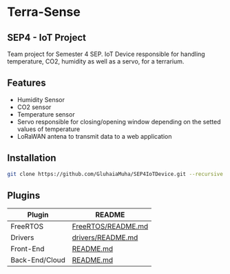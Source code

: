 # Terra-Sense

## SEP4 - IoT Project

Team project for Semester 4 SEP. IoT Device responsible for handling temperature, CO2, humidity as well as a servo,
for a terrarium.

## Features

- Humidity Sensor
- CO2 sensor
- Temperature sensor
- Servo responsible for closing/opening window depending on the setted values of temperature
- LoRaWAN antena to transmit data to a web application

## Installation
```sh
git clone https://github.com/GluhaiaMuha/SEP4IoTDevice.git --recursive
```

## Plugins

| Plugin | README |
| ------ | ------ |
| FreeRTOS | [FreeRTOS/README.md][PlDb] |
| Drivers | [drivers/README.md][PlGh] |
| Front-End | [README.md][P1Fe] |
| Back-End/Cloud | [README.md][P1Be] |



[//]: # (These are reference links used in the body of this note and get stripped out when the markdown processor does its job. There is no need to format nicely because it shouldn't be seen. Thanks SO - http://stackoverflow.com/questions/4823468/store-comments-in-markdown-syntax)

   [dill]: <https://github.com/joemccann/dillinger>
   [git-repo-url]: <https://github.com/joemccann/dillinger.git>
   [john gruber]: <http://daringfireball.net>
   [df1]: <http://daringfireball.net/projects/markdown/>
   [markdown-it]: <https://github.com/markdown-it/markdown-it>
   [Ace Editor]: <http://ace.ajax.org>
   [node.js]: <http://nodejs.org>
   [Twitter Bootstrap]: <http://twitter.github.com/bootstrap/>
   [jQuery]: <http://jquery.com>
   [@tjholowaychuk]: <http://twitter.com/tjholowaychuk>
   [express]: <http://expressjs.com>
   [AngularJS]: <http://angularjs.org>
   [Gulp]: <http://gulpjs.com>

   [PlDb]: <https://github.com/ihavn/VIA_FreeRTOS_AVRMEGA/blob/5bf0993e13bd63bfdbb774712925a25cfc65a427/readme.md>
   [PlGh]: <https://github.com/ihavn/IoT_Semester_project/blob/b4d082f58bf6ec7edca1c6618e1d9f300d6da03e/README.md>
   [P1Fe]: <https://github.com/nanami4yokai/SEP4_front_end>
   [P1Be]: <https://github.com/MartinHvizdak/TerraSense_Cloud> 
  
